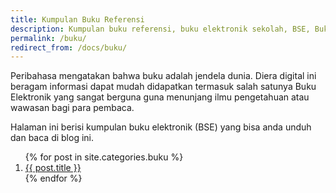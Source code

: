 ```yaml
---
title: Kumpulan Buku Referensi
description: Kumpulan buku referensi, buku elektronik sekolah, BSE, Buku Guru, Buku Siswa, Buku Administrasi, dll yang sangat berguna guna menunjang ilmu pengetahuan atau wawasan bagi para pembaca.
permalink: /buku/
redirect_from: /docs/buku/
---
```


Peribahasa mengatakan bahwa buku adalah jendela dunia. Diera digital ini beragam informasi dapat mudah didapatkan termasuk salah satunya Buku Elektronik yang sangat berguna guna menunjang ilmu pengetahuan atau wawasan bagi para pembaca.

Halaman ini berisi kumpulan buku elektronik (BSE) yang bisa anda unduh dan baca di blog ini.
<ol class="arti">{% for post in site.categories.buku %}
<li class="{% if page.title == post.title %}current{% endif %}">
<a href="{{ post.url }}">{{ post.title }}</a>
</li>
{% endfor %}
</ol>
